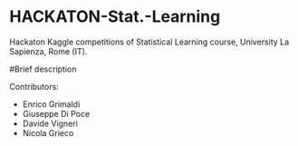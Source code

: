 # HACKATON-Stat.-Learning
Hackaton Kaggle competitions of Statistical Learning course, University La Sapienza, Rome (IT).

#Brief description







Contributors: 
- Enrico Grimaldi
- Giuseppe Di Poce
- Davide Vigneri
- Nicola Grieco 
